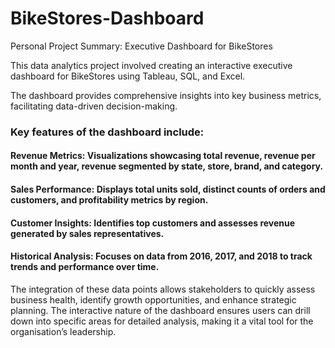 # BikeStores-Dashboard
Personal Project Summary: Executive Dashboard for BikeStores

This data analytics project involved creating an interactive executive dashboard for BikeStores using Tableau, SQL, and Excel.

The dashboard provides comprehensive insights into key business metrics, facilitating data-driven decision-making.

### Key features of the dashboard include:

#### Revenue Metrics: Visualizations showcasing total revenue, revenue per month and year, revenue segmented by state, store, brand, and category.

#### Sales Performance: Displays total units sold, distinct counts of orders and customers, and profitability metrics by region.

#### Customer Insights: Identifies top customers and assesses revenue generated by sales representatives.

#### Historical Analysis: Focuses on data from 2016, 2017, and 2018 to track trends and performance over time.

The integration of these data points allows stakeholders to quickly assess business health, identify growth opportunities, and enhance strategic planning. The interactive nature of the dashboard ensures users can drill down into specific areas for detailed analysis, making it a vital tool for the organisation’s leadership.
